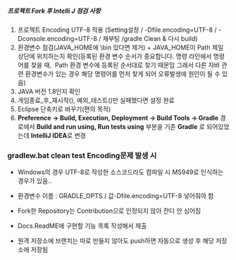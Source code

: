 ##### 프로젝트 Fork 후 Intelli J 점검 사항
1. 프로젝트 Encoding UTF-8 적용
(Setting설정 / -Dfile.encoding=UTF-8 / -Dconsole.encoding=UTF-8 / 재부팅 /gradle Clean & 다시 build)
2. 환경변수 점검(JAVA_HOME에 \bin 있다면 제거) + JAVA_HOME이 Path 제일 상단에 위치하는지 확인(등록된 환경 변수 순서가 중요합니다. 명령 라인에서 명령어를 찾을 때,  Path 환경 변수에 등록된 순서대로 찾기 때문임 그래서 다른 자바 관련 환경변수가 있는 경우 해당 명령어를 먼저 찾게 되어 오류발생에 원인이 될 수 있음)
3. JAVA 버전 1.8인지 확인
4. 게임종료_후_재시작(), 예외_테스트()만 실패했다면 설정 완료
5.  Eclipse 단축키로 바꾸기(편의 목적)
6. **Preference -> Build, Execution, Deployment -> Build Tools -> Gradle** 경로에서
**Build and run using, Run tests using** 부분을 기존 **Gradle** 로 되어있었는데 **IntelliJ IDEA**로 변경

### gradlew.bat clean test Encoding문제 발생 시
- Windows의 경우 UTF-8로 작성한 소스코드라도 컴파일 시 MS949로 인식하는 경우가 있음..
- 환경변수 이름 : GRADLE_OPTS / 값-Dfile.encoding=UTF-8 넣어줘야 함  

- Fork한 Repository는 Contribution으로 인정되지 않아 잔디 안 심어짐
- Docs.ReadME에 구현할 기능 목록 작성해서 제출
- 원격 저장소에 브랜치는 따로 만들지 않아도 push하면 자동으로 생성 후 해당 저장소에 저장됨





